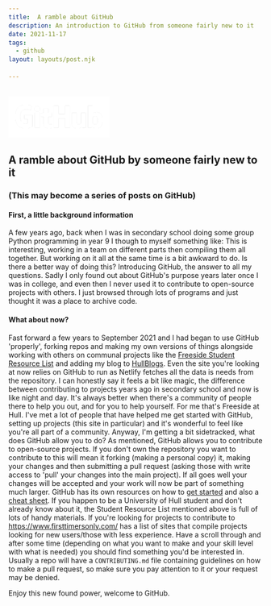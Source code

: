 ```yaml
---
title:  A ramble about GitHub
description: An introduction to GitHub from someone fairly new to it
date: 2021-11-17
tags:
  - github
layout: layouts/post.njk

---
```

<br>
<img src="/img/GitHub_Logo_White.png" alt="GHLogo" width="200"/>

## A ramble about GitHub by someone fairly new to it
### (This may become a series of posts on GitHub)
#### First, a little background information

A few years ago, back when I was in secondary school doing some group Python programming in year 9 I though to myself something like: This is interesting, working in a team on different parts then compiling them all together. But working on it all at the same time is a bit awkward to do. Is there a better way of doing this?
Introducing GitHub, the answer to all my questions. Sadly I only found out about GitHub's purpose years later once I was in college, and even then I never used it to contribute to open-source projects with others. I just browsed through lots of programs and just thought it was a place to archive code.
#### What about now?
Fast forward a few years to September 2021 and I had began to use GitHub 'properly', forking repos and making my own versions of things alongside working with others on communal projects like the [Freeside Student Resource List](https://github.com/FreesideHullUni/StudentResources) and adding my blog to [HullBlogs](https://hullblogs.com/). Even the site you're looking at now relies on GitHub to run as Netlify fetches all the data is needs from the repository. I can honestly say it feels a bit like magic, the difference between contributing to projects years ago in secondary school and now is like night and day. It's always better when there's a community of people there to help you out, and for you to help yourself. For me that's Freeside at Hull. I've met a lot of people that have helped me get started with GitHub, setting up projects (this site in particular) and it's wonderful to feel like you're all part of a community. Anyway, I'm getting a bit sidetracked, what does GitHub allow you to do?
As mentioned, GitHub allows you to contribute to open-source projects. If you don't own the repository you want to contribute to this will mean it forking (making a personal copy) it, making your changes and then submitting a pull request (asking those with write access to 'pull' your changes into the main project).  If all goes well your changes will be accepted and your work will now be part of something much larger. GitHub has its own resources on how to [get started](https://docs.github.com/en/get-started/quickstart) and also a [cheat sheet](https://training.github.com/downloads/github-git-cheat-sheet/).
If you happen to be a University of Hull student and don't already know about it, the Student Resource List mentioned above is full of lots of handy materials.
If you're looking for projects to contribute to <https://www.firsttimersonly.com/> has a list of sites that compile projects looking for new users/those with less experience. Have a scroll through and after some time (depending on what you want to make and your skill level with what is needed) you should find something you'd be interested in. Usually a repo will have a `CONTRIBUTING.md` file containing guidelines on how to make a pull request, so make sure you pay attention to it or your request may be denied.

Enjoy this new found power, welcome to GitHub.
